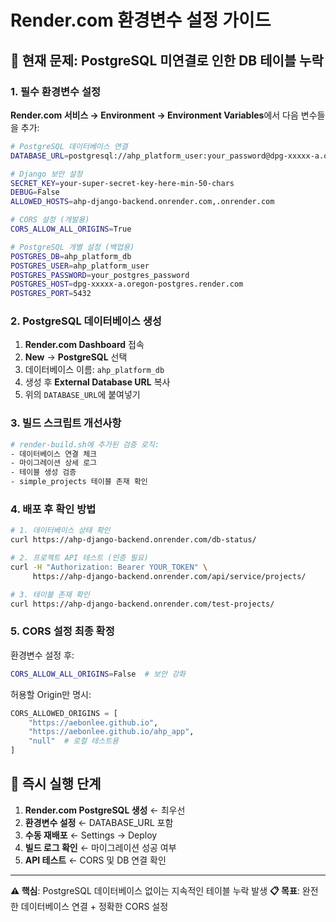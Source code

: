 # Render.com 환경변수 설정 가이드

## 🚨 현재 문제: PostgreSQL 미연결로 인한 DB 테이블 누락

### 1. 필수 환경변수 설정

**Render.com 서비스 → Environment → Environment Variables**에서 다음 변수들을 추가:

```bash
# PostgreSQL 데이터베이스 연결
DATABASE_URL=postgresql://ahp_platform_user:your_password@dpg-xxxxx-a.oregon-postgres.render.com/ahp_platform_db

# Django 보안 설정
SECRET_KEY=your-super-secret-key-here-min-50-chars
DEBUG=False
ALLOWED_HOSTS=ahp-django-backend.onrender.com,.onrender.com

# CORS 설정 (개발용)
CORS_ALLOW_ALL_ORIGINS=True

# PostgreSQL 개별 설정 (백업용)
POSTGRES_DB=ahp_platform_db
POSTGRES_USER=ahp_platform_user
POSTGRES_PASSWORD=your_postgres_password
POSTGRES_HOST=dpg-xxxxx-a.oregon-postgres.render.com
POSTGRES_PORT=5432
```

### 2. PostgreSQL 데이터베이스 생성

1. **Render.com Dashboard** 접속
2. **New** → **PostgreSQL** 선택
3. 데이터베이스 이름: `ahp_platform_db`
4. 생성 후 **External Database URL** 복사
5. 위의 `DATABASE_URL`에 붙여넣기

### 3. 빌드 스크립트 개선사항

```bash
# render-build.sh에 추가된 검증 로직:
- 데이터베이스 연결 체크
- 마이그레이션 상세 로그
- 테이블 생성 검증
- simple_projects 테이블 존재 확인
```

### 4. 배포 후 확인 방법

```bash
# 1. 데이터베이스 상태 확인
curl https://ahp-django-backend.onrender.com/db-status/

# 2. 프로젝트 API 테스트 (인증 필요)
curl -H "Authorization: Bearer YOUR_TOKEN" \
     https://ahp-django-backend.onrender.com/api/service/projects/

# 3. 테이블 존재 확인
curl https://ahp-django-backend.onrender.com/test-projects/
```

### 5. CORS 설정 최종 확정

환경변수 설정 후:
```bash
CORS_ALLOW_ALL_ORIGINS=False  # 보안 강화
```

허용할 Origin만 명시:
```python
CORS_ALLOWED_ORIGINS = [
    "https://aebonlee.github.io",
    "https://aebonlee.github.io/ahp_app",
    "null"  # 로컬 테스트용
]
```

## 🎯 즉시 실행 단계

1. **Render.com PostgreSQL 생성** ← 최우선
2. **환경변수 설정** ← DATABASE_URL 포함
3. **수동 재배포** ← Settings → Deploy
4. **빌드 로그 확인** ← 마이그레이션 성공 여부
5. **API 테스트** ← CORS 및 DB 연결 확인

---
**⚠️ 핵심**: PostgreSQL 데이터베이스 없이는 지속적인 테이블 누락 발생
**📋 목표**: 완전한 데이터베이스 연결 + 정확한 CORS 설정